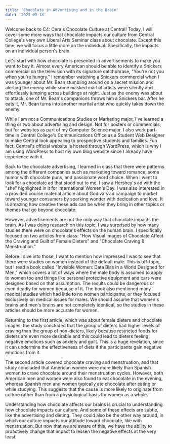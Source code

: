 ```yaml
---
title: 'Chocolate in Advertising and in the Brain'
date: '2023-09-18'
---
```


Welcome back to C4: Cera's Chocolate Culture at Central! Today, I will cover some more ways that chocolate impacts our culture from Central College's very own Liberal Arts Seminar class about chocolate. Except this time, we will focus a little more on the individual. Specifically, the impacts on an individual person's brain.

Let's start with how chocolate is presented in advertisements to make you want to buy it. Almost every American should be able to identify a Snickers commercial on the television with its signature catchphrase, "You're not you when you're hungry." I remember watching a Snickers commercial when I was younger about Mr. Bean stumbling around on a secret mission and alerting the enemy while some masked martial artists were silently and effortlessly jumping across buildings at night. Just as the enemy was about to attack, one of Mr. Bean's companions throws him a Snickers bar. After he eats it, Mr. Bean turns into another martial artist who quickly takes down the enemy.

While I am not a Communications Studies or Marketing major, I've learned a thing or two about advertising and design. Not for posters or commercials, but for websites as part of my Computer Science major. I also work part-time in Central College's Communications Office as a Student Web Designer to make Central look appealing to prospective students and families. Fun fact: Central's official website is hosted through WordPress, which is why I am using WordPress to host my own blog website since I already have experience with it.

Back to the chocolate advertising, I learned in class that there were patterns among the different companies such as marketing toward romance, some humor with chocolate puns, and passionate word choice. When I went to look for a chocolate ad that stood out to me, I saw a Hershey's ad with the "she" highlighted in it for International Women's Day. I was also interested in a provided course material article about Godiva's ad campaign to market toward younger consumers by sparking wonder with dedication and love. It is amazing how creative these ads can be when they bring in other topics or themes that go beyond chocolate.

However, advertisements are not the only way that chocolate impacts the brain. As I was doing research on this topic, I was surprised by how many studies there were on chocolate's effects on the human brain. I specifically focused on two articles from class: "How Visual Images of Chocolate Affect the Craving and Guilt of Female Dieters" and "Chocolate Craving & Menstruation."

Before I dive into those, I want to mention how impressed I was to see that there were studies on women instead of the default male. This is off-topic, but I read a book called "Invisible Women: Data Bias in a World Designed for Men," which covers a lot of ways where the male body is assumed to apply to women too and things like personal protective equipment and cars were designed based on that assumption. The results could be dangerous or even deadly for women because of it. The book also mentioned many medical studies which had little to no women participants, or they focused exclusively on medical issues for males. We should assume that women's brains and men's brains are not completely identical, so the studies in these articles should be more accurate for women.

Returning to the first article, which was about female dieters and chocolate images, the study concluded that the group of dieters had higher levels of craving than the group of non-dieters, likely because restricted foods for dieters are even more desirable and this could lead to dieters feeling negative emotions such as anxiety and guilt. This is a huge revelation, since it can undermine the effectiveness of diets if the participants gain negative emotions from it.

The second article covered chocolate craving and menstruation, and that study concluded that American women were more likely than Spanish women to crave chocolate around their menstruation cycles. However, both American men and women were also found to eat chocolate in the evening, whereas Spanish men and women typically ate chocolate after eating or while studying. This suggests that the cause is more likely to originate from culture rather than from a physiological basis for women as a whole.

Understanding how chocolate affects our brains is crucial to understanding how chocolate impacts our culture. And some of these effects are subtle, like the advertising and dieting. They could also be the other way around, in which our culture impacts our attitude toward chocolate, like with menstruation. But now that we are aware of this, we have the ability to proactively change that impact to lessen the negative effects at the very least.
